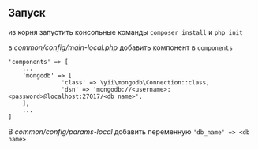 ## Запуск
из корня запустить консольные команды `composer install` и `php init`

в *common/config/main-local.php* добавить компонент в `components`
```
'components' => [
    ...
    'mongodb' => [
               'class' => \yii\mongodb\Connection::class,
               'dsn' => 'mongodb://<username>:<password>@localhost:27017/<db name>',
    ],
    ...
]
```
В *common/config/params-local* добавить переменную `'db_name' => <db name>`